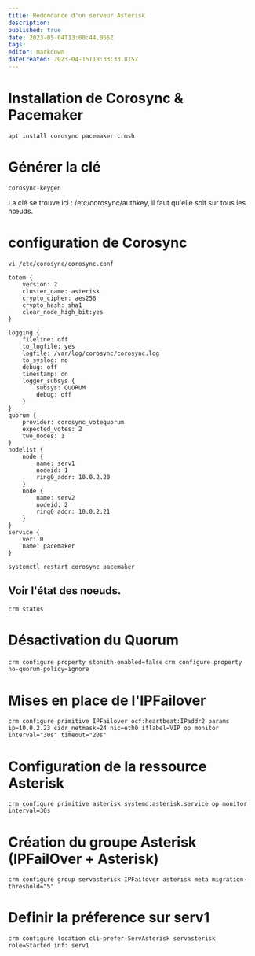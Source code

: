 ```yaml
---
title: Redondance d'un serveur Asterisk
description: 
published: true
date: 2023-05-04T13:00:44.055Z
tags: 
editor: markdown
dateCreated: 2023-04-15T18:33:33.815Z
---
```


# Installation de Corosync & Pacemaker
```apt install corosync pacemaker crmsh```

# Générer la clé 
```corosync-keygen```

La clé se trouve ici : /etc/corosync/authkey, il faut qu'elle soit sur tous les nœuds.

# configuration de Corosync

```vi /etc/corosync/corosync.conf```

```
totem {
	version: 2
	cluster_name: asterisk
	crypto_cipher: aes256
	crypto_hash: sha1
	clear_node_high_bit:yes
}

logging {
	fileline: off
	to_logfile: yes
	logfile: /var/log/corosync/corosync.log
	to_syslog: no
	debug: off
	timestamp: on
	logger_subsys {
		subsys: QUORUM
		debug: off
	}
}
quorum {
	provider: corosync_votequorum
	expected_votes: 2
	two_nodes: 1
}
nodelist {
	node {
		name: serv1
		nodeid: 1
		ring0_addr: 10.0.2.20
	}
	node {
		name: serv2
		nodeid: 2
		ring0_addr: 10.0.2.21
	}
}
service {
	ver: 0
	name: pacemaker
}
```

```systemctl restart corosync pacemaker```

## Voir l'état des noeuds.
```crm status```

# Désactivation du Quorum
```crm configure property stonith-enabled=false```
```crm configure property no-quorum-policy=ignore```

# Mises en place de l'IPFailover

```crm configure primitive IPFailover ocf:heartbeat:IPaddr2 params ip=10.0.2.23 cidr_netmask=24 nic=eth0 iflabel=VIP op monitor interval="30s" timeout="20s"```

# Configuration de la ressource Asterisk

```crm configure primitive asterisk systemd:asterisk.service op monitor interval=30s```

# Création du groupe Asterisk (IPFailOver + Asterisk)
  
```crm configure group servasterisk IPFailover asterisk meta migration-threshold="5"```
  
  # Definir la préference sur serv1
  
```crm configure location cli-prefer-ServAsterisk servasterisk role=Started inf: serv1```